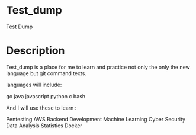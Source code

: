 # Test_dump

Test Dump 

# Description

Test_dump is a place for me to learn and practice not only the only the new language but git command texts.

languages will include:

go
java
javascript
python
c
bash

And I will use these to learn :

Pentesting
AWS
Backend Development
Machine Learning
Cyber Security
Data Analysis
Statistics
Docker